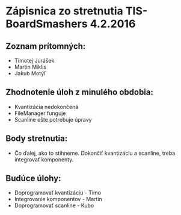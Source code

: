 # Zápisnica zo stretnutia TIS-BoardSmashers 4.2.2016
## Zoznam prítomných:
* Timotej Jurášek
* Martin Miklis
* Jakub Motýľ

## Zhodnotenie úloh z minulého obdobia:
* Kvantizácia nedokončená
* FileManager funguje
* Scanline ešte potrebuje úpravy

## Body stretnutia:
* Čo ďalej, ako to stihneme.
Dokončiť kvantizáciu a scanline, treba integrovať komponenty.

## Budúce úlohy:
* Doprogramovať kvantizáciu - Timo
* Integrovanie komponentov - Martin
* Doprogramovať scanline - Kubo
